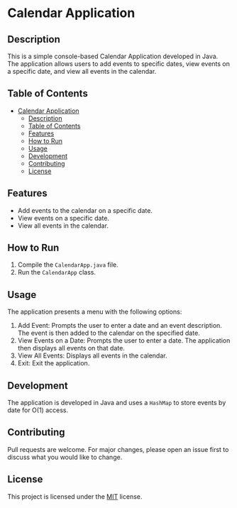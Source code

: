 # Calendar Application

## Description

This is a simple console-based Calendar Application developed in Java. The application allows users to add events to
specific dates, view events on a specific date, and view all events in the calendar.

## Table of Contents

- [Calendar Application](#calendar-application)
    - [Description](#description)
    - [Table of Contents](#table-of-contents)
    - [Features](#features)
    - [How to Run](#how-to-run)
    - [Usage](#usage)
    - [Development](#development)
    - [Contributing](#contributing)
    - [License](#license)

## Features

- Add events to the calendar on a specific date.
- View events on a specific date.
- View all events in the calendar.

## How to Run

1. Compile the `CalendarApp.java` file.
2. Run the `CalendarApp` class.

## Usage

The application presents a menu with the following options:

1. Add Event: Prompts the user to enter a date and an event description. The event is then added to the calendar on the
   specified date.
2. View Events on a Date: Prompts the user to enter a date. The application then displays all events on that date.
3. View All Events: Displays all events in the calendar.
4. Exit: Exit the application.

## Development

The application is developed in Java and uses a `HashMap` to store events by date for O(1) access.

## Contributing

Pull requests are welcome. For major changes, please open an issue first to discuss what you would like to change.

## License

This project is licensed under the [MIT](https://choosealicense.com/licenses/mit/) license.